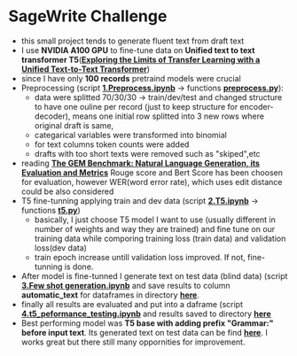 # SageWrite Challenge

- this small project tends to generate fluent text from draft text
- I use **NVIDIA A100 GPU** to fine-tune data on **Unified text to text transformer T5**([**Exploring the Limits of Transfer Learning with a Unified
Text-to-Text Transformer**](https://arxiv.org/pdf/1910.10683.pdf))
- since I have only **100 records** pretraind models were crucial
- Preprocessing (script [**1.Preprocess.ipynb**](https://github.com/petervajdecka02947/SageWrite/blob/main/1.Preprocess.ipynb) -> functions  [**preprocess.py**](https://github.com/petervajdecka02947/SageWrite/blob/main/utils/preprocess.py)):
   - data were splitted 70/30/30 -> train/dev/test and changed structure to have one ouline per record (just to keep structure for encoder-decoder), means one initial row     splitted into 3 new rows where original draft is same, 
   - categarical variables were transformed into binomial 
   - for text columns token counts were added
   - drafts with too short texts were removed such as "skiped",etc 
 - reading  [**The GEM Benchmark: Natural Language Generation, its Evaluation and Metrics**](https://arxiv.org/pdf/2102.01672.pdf) Rouge score and Bert Score has been choosen for evaluation, however WER(word error rate), which uses edit distance could be also considered
 - T5 fine-tunning applying train and dev data (script [**2.T5.ipynb**](https://github.com/petervajdecka02947/SageWrite/blob/main/2.T5.ipynb) -> functions  [**t5.py**](https://github.com/petervajdecka02947/SageWrite/blob/main/utils/t5.py))
   - basically, I just choose T5 model I want to use (usually different in number of weights and way they are trained) and fine tune on our training data while comporing training loss (train data) and validation loss(dev data)  
   - train epoch increase untill validation loss improved. If not, fine-tunning is done.
 - After model is fine-tunned I generate text on test data (blind data) (script [**3.Few shot generation.ipynb**](https://github.com/petervajdecka02947/SageWrite/blob/main/3.Few%20shot%20generation.ipynb) and save results to column **automatic_text** for dataframes in directory [**here**](https://github.com/petervajdecka02947/SageWrite/tree/main/Data/Generation).
 - finally all results are evaluated and put into a daframe (script [**4.t5_peformance_testing.ipynb**](https://github.com/petervajdecka02947/SageWrite/blob/main/4.t5_peformance_testing.ipynb) and results saved to directory [**here**](https://github.com/petervajdecka02947/SageWrite/tree/main/Data/Results)
 - Best performing model was **T5 base with adding prefix "Grammar:" before input text**. Its generated text on test data can be find [**here**](https://github.com/petervajdecka02947/SageWrite/blob/main/Data/Generation/generated_d-t5-t5-base_grammar.csv). I works great but there still many oppornities for improvement.


  
